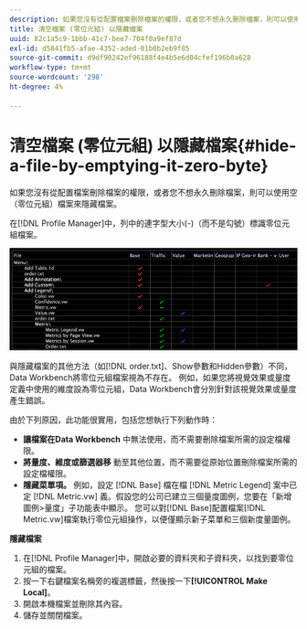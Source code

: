 ```yaml
---
description: 如果您沒有從配置檔案刪除檔案的權限，或者您不想永久刪除檔案，則可以使用空（零位元組）檔案來隱藏檔案。
title: 清空檔案 (零位元組) 以隱藏檔案
uuid: 82c1a5c9-1bbb-41c7-bee7-704f0a9ef87d
exl-id: d5841fb5-afae-4352-aded-01b0b2eb9f85
source-git-commit: d9df90242ef96188f4e4b5e6d04cfef196b0a628
workflow-type: tm+mt
source-wordcount: '298'
ht-degree: 4%

---
```


# 清空檔案 (零位元組) 以隱藏檔案{#hide-a-file-by-emptying-it-zero-byte}

如果您沒有從配置檔案刪除檔案的權限，或者您不想永久刪除檔案，則可以使用空（零位元組）檔案來隱藏檔案。

在[!DNL Profile Manager]中，列中的連字型大小(-)（而不是勾號）標識零位元組檔案。

![](assets/vis_ProfMgr_Zero-byte.png)

與隱藏檔案的其他方法（如[!DNL order.txt]、Show參數和Hidden參數）不同，Data Workbench將零位元組檔案視為不存在。 例如，如果您將視覺效果或量度定義中使用的維度設為零位元組，Data Workbench會分別針對該視覺效果或量度產生錯誤。

由於下列原因，此功能很實用，包括您想執行下列動作時：

* **讓檔案在Data Workbench** 中無法使用，而不需要刪除檔案所需的設定檔權限。
* **將量度、維度或篩選器移** 動至其他位置，而不需要從原始位置刪除檔案所需的設定檔權限。
* **隱藏菜單項。** 例如，設定 [!DNL Base] 檔在檔 [!DNL Metric Legend] 案中已定 [!DNL Metric.vw] 義。假設您的公司已建立三個量度圖例，您要在「新增圖例>量度」子功能表中顯示。 您可以對[!DNL Base]配置檔案[!DNL Metric.vw]檔案執行零位元組操作，以便僅顯示新子菜單和三個新度量圖例。

**隱藏檔案**

1. 在[!DNL Profile Manager]中，開啟必要的資料夾和子資料夾，以找到要零位元組的檔案。
1. 按一下右鍵檔案名稱旁的複選標籤，然後按一下&#x200B;**[!UICONTROL Make Local]**。
1. 開啟本機檔案並刪除其內容。
1. 儲存並關閉檔案。
